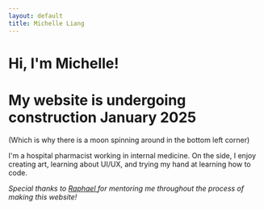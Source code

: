 ```yaml
---
layout: default
title: Michelle Liang
---
```


# Hi, I'm Michelle! 
# My website is undergoing construction January 2025
(Which is why there is a moon spinning around in the bottom left corner)
        
I'm a hospital pharmacist working in internal medicine. On the side, I enjoy creating art, learning about UI/UX, and trying my hand at learning how to code.



<i> Special thanks to <a href="https://www.raphaelkoh.me"> Raphael </a> for mentoring me throughout the process of making this website!</i>
